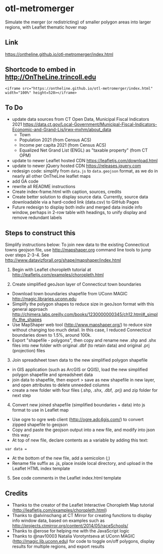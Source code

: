 # otl-metromerger
Simulate the merger (or redistricting) of smaller polygon areas into larger regions, with Leaflet thematic hover map

## Link
https://ontheline.github.io/otl-metromerger/index.html

## Shortcode to embed in http://OnTheLine.trincoll.edu
```
<iframe src="https://ontheline.github.io/otl-metromerger/index.html" width="100%" height=520></iframe>
```

## To Do
- update data sources from CT Open Data, Municipal Fiscal Indicators 2021 https://data.ct.gov/Local-Government/Municipal-Fiscal-Indicators-Economic-and-Grand-Lis/jrwx-mxhm/about_data
  - Town
  - Population 2021 (from Census ACS)
  - Income per capita 2021 (from Census ACS)
  - Equalized Net Grand List (ENGL) as "taxable property" (from CT OPM)
- update to newer Leaflet hosted CDN https://leafletjs.com/download.html
- update to newer jQuery hosted CDN https://releases.jquery.com
- redesign code: simplify from `data.js` to `data.geojson` format, as we do in nearly all other OnTheLine leaflet maps
- add GA code
- rewrite all README instructions
- Create index-frame.html with caption, sources, credits
- Create better solution to display source data. Currently, source data downloadable via a hard-coded link (data.csv) to GitHub Pages
- Future redesign to display both indiv and merged data inside info window, perhaps in 2-row table with headings, to unify display and remove redundant labels


## Steps to construct this

Simplify instructions below: To join new data to the existing Connecticut towns geojson file, use http://mapshaper.org command line tools to jump over steps 2-3-4. See http://www.datavizforall.org/shape/mapshaper/index.html

1) Begin with Leaflet choropleth tutorial at http://leafletjs.com/examples/choropleth.html

2) Create simplified geoJson layer of Connecticut town boundaries
- Download town boundaries shapefile from UConn MAGIC http://magic.libraries.uconn.edu
- Simplify the polygon shapes to reduce size in geoJson format with this general approach http://chimera.labs.oreilly.com/books/1230000000345/ch12.html#_simplify_the_shapes
- Use MapShaper web tool (http://www.mapshaper.org/) to reduce size without changing too much detail. In this case, I reduced Connecticut boundaries down to 1.5%, around 100k.
- Export "shapefile - polygons", then copy and rename new .shp and .shx files into new folder with original .dbf (to retain data) and original .prj (projection) files

3) Join spreadsheet town data to the new simplified polygon shapefile
- in GIS application (such as ArcGIS or QGIS), load the new simplified polygon shapefile and spreadsheet data
- join data to shapefile, then export > save as new shapefile in new layer, and open attributes to delete unneeded columns
- create a new folder with four files (.shp, .shx, .dbf, .prj) and zip folder for next step

4) Convert new joined shapefile (simplified boundaries + data) into js format to use in Leaflet map
- Use ogre to ogre web client (http://ogre.adc4gis.com/) to convert zipped shapefile to geojson
- Copy and paste the geojson output into a new file, and modify into json this way:
- At top of new file, declare contents as a variable by adding this text:
```
var data =
```
- At the bottom of the new file, add a semicolon (;)
- Rename file suffix as .js, place inside local directory, and upload in the Leaflet HTML index template

5) See code comments in the Leaflet index.html template

## Credits
- Thanks to the creator of the Leaflet Interactive Choropleth Map tutorial (http://leafletjs.com/examples/choropleth.html)
- Thanks to @alvinschang at CT Mirror for creating functions to display info window data, based on examples such as http://projects.ctmirror.org/content/2014/05/raceSchools/
- Thanks to @erose for helping me with the JavaScript logic
- Thanks to @nav10003 Natalia Vorotyntseva at UConn MAGIC (http://magic.lib.uconn.edu) for code to toggle on/off polygons, display results for multiple regions, and export results
